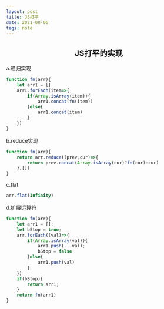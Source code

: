 ```yaml
---
layout: post
title: JS打平
date: 2021-08-06
tags: note
---
```


<h2 align = "center">JS打平的实现</h2>

a.递归实现

```js
function fn(arr){
	let arr1 = []
	arr1.forEach(item=>{
		if(Array.isArray(item)){
			arr1.concat(fn(item))
		}else{
			arr1.concat(item)
		}
	})
}
```

b.reduce实现

```js
function fn(arr){
    return arr.reduce((prev,cur)=>{
        return prev.concat(Array.isArray(cur)?fn(cur):cur)
    },[])
}
```

c.flat

```js
arr.flat(Infinity)
```

d.扩展运算符

```js
function fn(arr){
    let arr1 = [];
    let bStop = true;
    arr.forEach((val)=>{
        if(Array.isArray(val)){
            arr1.push(...val);
            bStop = false
        }else{
            arr1.push(val)
        }
    })
    if(bStop){
        return arr1;
    }
    return fn(arr1)
}
```


